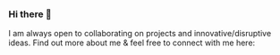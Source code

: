 ### Hi there 👋

I am always open to collaborating on projects and innovative/disruptive ideas. Find out more about me & feel free to connect with me here:


